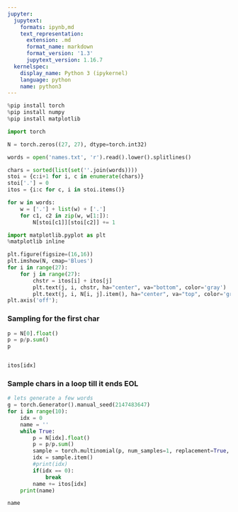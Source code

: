```yaml
---
jupyter:
  jupytext:
    formats: ipynb,md
    text_representation:
      extension: .md
      format_name: markdown
      format_version: '1.3'
      jupytext_version: 1.16.7
  kernelspec:
    display_name: Python 3 (ipykernel)
    language: python
    name: python3
---
```


```python
%pip install torch
%pip install numpy
%pip install matplotlib
```

```python
import torch
```

```python
N = torch.zeros((27, 27), dtype=torch.int32)
```

```python
words = open('names.txt', 'r').read().lower().splitlines()
```

```python
chars = sorted(list(set(''.join(words))))
stoi = {c:i+1 for i, c in enumerate(chars)}
stoi['.'] = 0
itos = {i:c for c, i in stoi.items()}
```

```python
for w in words:
    w = ['.'] + list(w) + ['.']
    for c1, c2 in zip(w, w[1:]):
        N[stoi[c1]][stoi[c2]] += 1
```

```python
import matplotlib.pyplot as plt
%matplotlib inline

plt.figure(figsize=(16,16))
plt.imshow(N, cmap='Blues')
for i in range(27):
    for j in range(27):
        chstr = itos[i] + itos[j]
        plt.text(j, i, chstr, ha="center", va="bottom", color='gray')
        plt.text(j, i, N[i, j].item(), ha="center", va="top", color='gray')
plt.axis('off');
```

### Sampling for the first char

```python
p = N[0].float()
p = p/p.sum()
p
```

```python

```

```python
itos[idx]
```

### Sample chars in a loop till it ends EOL

```python
# lets generate a few words
g = torch.Generator().manual_seed(2147483647)
for i in range(10):
    idx = 0
    name = ''    
    while True:
        p = N[idx].float()
        p = p/p.sum()
        sample = torch.multinomial(p, num_samples=1, replacement=True, generator=g)
        idx = sample.item()
        #print(idx)
        if(idx == 0):
            break
        name += itos[idx]
    print(name)
```

```python
name
```
